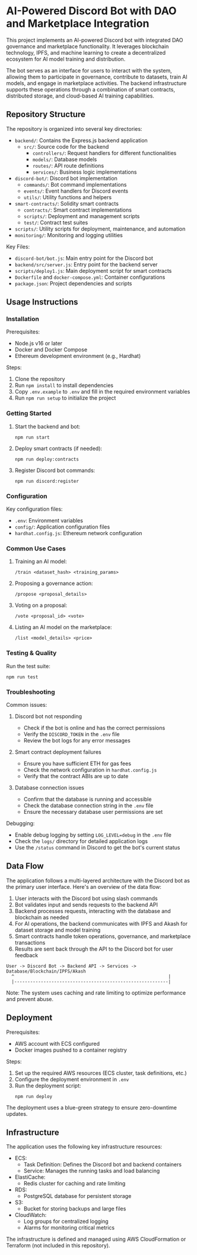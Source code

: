 # AI-Powered Discord Bot with DAO and Marketplace Integration

This project implements an AI-powered Discord bot with integrated DAO governance and marketplace functionality. It leverages blockchain technology, IPFS, and machine learning to create a decentralized ecosystem for AI model training and distribution.

The bot serves as an interface for users to interact with the system, allowing them to participate in governance, contribute to datasets, train AI models, and engage in marketplace activities. The backend infrastructure supports these operations through a combination of smart contracts, distributed storage, and cloud-based AI training capabilities.

## Repository Structure

The repository is organized into several key directories:

- `backend/`: Contains the Express.js backend application
  - `src/`: Source code for the backend
    - `controllers/`: Request handlers for different functionalities
    - `models/`: Database models
    - `routes/`: API route definitions
    - `services/`: Business logic implementations
- `discord-bot/`: Discord bot implementation
  - `commands/`: Bot command implementations
  - `events/`: Event handlers for Discord events
  - `utils/`: Utility functions and helpers
- `smart-contracts/`: Solidity smart contracts
  - `contracts/`: Smart contract implementations
  - `scripts/`: Deployment and management scripts
  - `test/`: Contract test suites
- `scripts/`: Utility scripts for deployment, maintenance, and automation
- `monitoring/`: Monitoring and logging utilities

Key Files:
- `discord-bot/bot.js`: Main entry point for the Discord bot
- `backend/src/server.js`: Entry point for the backend server
- `scripts/deploy1.js`: Main deployment script for smart contracts
- `Dockerfile` and `docker-compose.yml`: Container configurations
- `package.json`: Project dependencies and scripts

## Usage Instructions

### Installation

Prerequisites:
- Node.js v16 or later
- Docker and Docker Compose
- Ethereum development environment (e.g., Hardhat)

Steps:
1. Clone the repository
2. Run `npm install` to install dependencies
3. Copy `.env.example` to `.env` and fill in the required environment variables
4. Run `npm run setup` to initialize the project

### Getting Started

1. Start the backend and bot:
   ```
   npm run start
   ```

2. Deploy smart contracts (if needed):
   ```
   npm run deploy:contracts
   ```

3. Register Discord bot commands:
   ```
   npm run discord:register
   ```

### Configuration

Key configuration files:
- `.env`: Environment variables
- `config/`: Application configuration files
- `hardhat.config.js`: Ethereum network configuration

### Common Use Cases

1. Training an AI model:
   ```
   /train <dataset_hash> <training_params>
   ```

2. Proposing a governance action:
   ```
   /propose <proposal_details>
   ```

3. Voting on a proposal:
   ```
   /vote <proposal_id> <vote>
   ```

4. Listing an AI model on the marketplace:
   ```
   /list <model_details> <price>
   ```

### Testing & Quality

Run the test suite:
```
npm run test
```

### Troubleshooting

Common issues:
1. Discord bot not responding
   - Check if the bot is online and has the correct permissions
   - Verify the `DISCORD_TOKEN` in the `.env` file
   - Review the bot logs for any error messages

2. Smart contract deployment failures
   - Ensure you have sufficient ETH for gas fees
   - Check the network configuration in `hardhat.config.js`
   - Verify that the contract ABIs are up to date

3. Database connection issues
   - Confirm that the database is running and accessible
   - Check the database connection string in the `.env` file
   - Ensure the necessary database user permissions are set

Debugging:
- Enable debug logging by setting `LOG_LEVEL=debug` in the `.env` file
- Check the `logs/` directory for detailed application logs
- Use the `/status` command in Discord to get the bot's current status

## Data Flow

The application follows a multi-layered architecture with the Discord bot as the primary user interface. Here's an overview of the data flow:

1. User interacts with the Discord bot using slash commands
2. Bot validates input and sends requests to the backend API
3. Backend processes requests, interacting with the database and blockchain as needed
4. For AI operations, the backend communicates with IPFS and Akash for dataset storage and model training
5. Smart contracts handle token operations, governance, and marketplace transactions
6. Results are sent back through the API to the Discord bot for user feedback

```
User -> Discord Bot -> Backend API -> Services -> Database/Blockchain/IPFS/Akash
  ^                                                          |
  |----------------------------------------------------------|
```

Note: The system uses caching and rate limiting to optimize performance and prevent abuse.

## Deployment

Prerequisites:
- AWS account with ECS configured
- Docker images pushed to a container registry

Steps:
1. Set up the required AWS resources (ECS cluster, task definitions, etc.)
2. Configure the deployment environment in `.env`
3. Run the deployment script:
   ```
   npm run deploy
   ```

The deployment uses a blue-green strategy to ensure zero-downtime updates.

## Infrastructure

The application uses the following key infrastructure resources:

- ECS:
  - Task Definition: Defines the Discord bot and backend containers
  - Service: Manages the running tasks and load balancing
- ElastiCache:
  - Redis cluster for caching and rate limiting
- RDS:
  - PostgreSQL database for persistent storage
- S3:
  - Bucket for storing backups and large files
- CloudWatch:
  - Log groups for centralized logging
  - Alarms for monitoring critical metrics

The infrastructure is defined and managed using AWS CloudFormation or Terraform (not included in this repository).